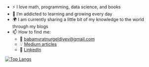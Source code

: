 
- :zap: I love math, programming, data science, and books
- 🌱 I’m addicted to learning and growing every day
- :earth_africa: I am currently sharing a little bit of my knowledge to the world through my blogs
- 📫 How to find me: 
  - :email: babamyratnurgeldiyev@gmail.com 
  - :bulb: [Medium articles](https://medium.com/@babamyratnurgeldiyev_96773)
  - :office: [LinkedIn](https://www.linkedin.com/in/babamyrat-nurgeldiyew-2808b91ab/)

<!-- [![Babamyrat's github stats](https://github-readme-stats.vercel.app/api?username=babamyrat1003&count_private=true&show_icons=true&theme=radical&hide_rank=false)](https://github.com/babamyrat1003/github-readme-stats) -->

[![Top Langs](https://github-readme-stats.vercel.app/api/top-langs/?username=babamyrat1003)](https://github.com/babamyrat1003/github-readme-stats)
<!--
**babamyrat1003/babamyrat1003** is a ✨ _special_ ✨ repository because its `README.md` (this file) appears on your GitHub profile.

Here are some ideas to get you started:

- 🔭 I’m currently working on ...
- 🌱 I’m currently learning ...
- 👯 I’m looking to collaborate on ...
- 🤔 I’m looking for help with ...
- 💬 Ask me about ...
- 📫 How to reach me: ...
- 😄 Pronouns: ...
- ⚡ Fun fact: ...
-->
